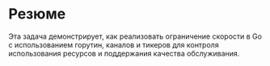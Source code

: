 # Резюме

Эта задача демонстрирует, как реализовать ограничение скорости в Go с использованием горутин, каналов и тикеров для контроля использования ресурсов и поддержания качества обслуживания.

